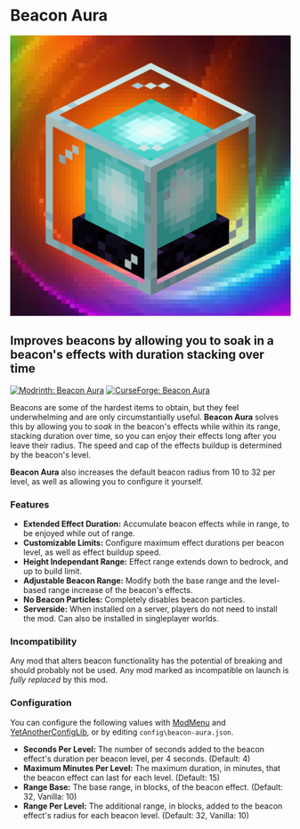 # Beacon Aura

![icon.png](icon.png)

## Improves beacons by allowing you to soak in a beacon's effects with duration stacking over time

[![Modrinth: Beacon Aura](https://img.shields.io/badge/Modrinth-Beacon_Aura-00ae5d?logo=modrinth)](https://modrinth.com/mod/beacon-aura)
[![CurseForge: Beacon Aura](https://img.shields.io/badge/CurseForge-Beacon_Aura-f16437?logo=curseforge)](https://www.curseforge.com/minecraft/mc-mods/beacon-aura)

Beacons are some of the hardest items to obtain, but they feel underwhelming and are only circumstantially useful. **Beacon Aura** solves this by allowing you to *soak* in the beacon's effects while within its range, stacking duration over time, so you can enjoy their effects long after you leave their radius. The speed and cap of the effects buildup is determined by the beacon's level.

**Beacon Aura** also increases the default beacon radius from 10 to 32 per level, as well as allowing you to configure it yourself.

### Features

* **Extended Effect Duration:** Accumulate beacon effects while in range, to be enjoyed while out of range.
* **Customizable Limits:** Configure maximum effect durations per beacon level, as well as effect buildup speed.
* **Height Independant Range:** Effect range extends down to bedrock, and up to build limit.
* **Adjustable Beacon Range:** Modify both the base range and the level-based range increase of the beacon's effects.
* **No Beacon Particles:** Completely disables beacon particles. 
* **Serverside:** When installed on a server, players do not need to install the mod. Can also be installed in singleplayer worlds.

### Incompatibility
Any mod that alters beacon functionality has the potential of breaking and should probably not be used.
Any mod marked as incompatible on launch is *fully replaced* by this mod.

### Configuration

You can configure the following values with [ModMenu](https://github.com/TerraformersMC/ModMenu) and [YetAnotherConfigLib](https://github.com/isXander/YetAnotherConfigLib), or by editing `config\beacon-aura.json`.

* **Seconds Per Level:** The number of seconds added to the beacon effect's duration per beacon level, per 4 seconds. (Default: 4)
* **Maximum Minutes Per Level:** The maximum duration, in minutes, that the beacon effect can last for each level. (Default: 15)
* **Range Base:** The base range, in blocks, of the beacon effect. (Default: 32, Vanilla: 10)
* **Range Per Level:** The additional range, in blocks, added to the beacon effect's radius for each beacon level. (Default: 32, Vanilla: 10)

